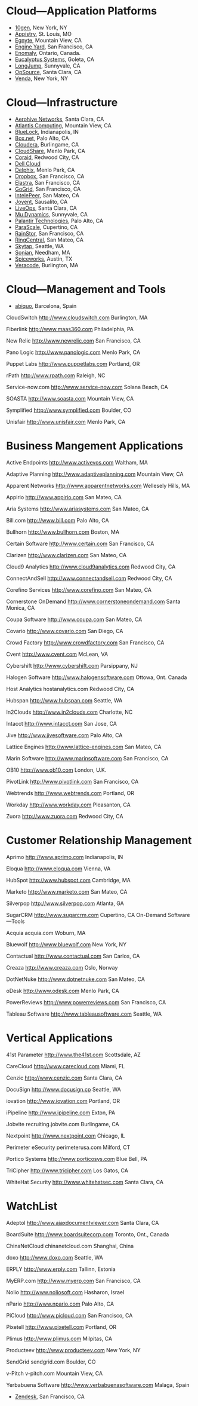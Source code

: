 
# Cloud—Application Platforms

+ [10gen](http://http://www.10gen.com), New York, NY
+ [Appistry](http://www.appistry.com), St. Louis, MO
+ [Egnyte](http://www.egnyte.com), Mountain View, CA
+ [Engine Yard](http://www.engineyard.com), San Francisco, CA
+ [Enomaly](http://www.enomaly.com), Ontario, Canada.
+ [Eucalyptus Systems](http://www.eucalyptus.com), Goleta, CA
+ [LongJump](http://www.longjump.com), Sunnyvale, CA
+ [OpSource](http://www.opsource.net), Santa Clara, CA
+ [Venda](http://www.venda.com), New York, NY

# Cloud—Infrastructure

+ [Aerohive Networks](http://www.aerohive.com), Santa Clara, CA
+ [Atlantis Computing](http://www.atlantiscomputing.com), Mountain View, CA
+ [BlueLock](http://www.bluelock.com), Indianapolis, IN
+ [Box.net](http://www.box.net), Palo Alto, CA
+ [Cloudera](http://www.cloudera.com), Burlingame, CA
+ [CloudShare](http://www.cloudshare.com), Menlo Park, CA
+ [Coraid](http://www.coraid.com), Redwood City, CA
+ [Dell Cloud](http://dell.com/Cloud)
+ [Delphix](http://www.delphix.com), Menlo Park, CA
+ [Dropbox](http://www.dropbox.com), San Francisco, CA
+ [Elastra](http://www.elastra.com), San Francisco, CA
+ [GoGrid](http://www.gogrid.com), San Francisco, CA
+ [IntelePeer](http://www.intelepeer.com), San Mateo, CA
+ [Joyent](http://www.joyent.com), Sausalito, CA
+ [LiveOps](http://www.liveops.com), Santa Clara, CA
+ [Mu Dynamics](http://www.mudynamics.com), Sunnyvale, CA
+ [Palantir Technologies](http://www.palantirtech.com), Palo Alto, CA
+ [ParaScale](http://www.parascale.com), Cupertino, CA
+ [RainStor](http://www.rainstor.com), San Francisco, CA
+ [RingCentral](http://www.ringcentral.com), San Mateo, CA
+ [Skytap](http://www.skytap.com), Seattle, WA
+ [Sonian](http://www.sonian.com), Needham, MA
+ [Spiceworks](http://www.spiceworks.com), Austin, TX
+ [Veracode](http://www.veracode.com), Burlington, MA

# Cloud—Management and Tools

+ [abiquo](http://www.abiquo.com), Barcelona, Spain

CloudSwitch
http://www.cloudswitch.com
Burlington, MA

Fiberlink
http://www.maas360.com
Philadelphia, PA

New Relic
http://www.newrelic.com
San Francisco, CA

Pano Logic
http://www.panologic.com
Menlo Park, CA

Puppet Labs
http://www.puppetlabs.com
Portland, OR

rPath
http://www.rpath.com
Raleigh, NC

Service-now.com
http://www.service-now.com
Solana Beach, CA

SOASTA
http://www.soasta.com
Mountain View, CA

Symplified
http://www.symplified.com
Boulder, CO

Unisfair
http://www.unisfair.com
Menlo Park, CA

# Business Mangement Applications

Active Endpoints
http://www.activevos.com
Waltham, MA

Adaptive Planning
http://www.adaptiveplanning.com
Mountain View, CA

Apparent Networks
http://www.apparentnetworks.com
Wellesely Hills, MA

Appirio
http://www.appirio.com
San Mateo, CA

Aria Systems
http://www.ariasystems.com
San Mateo, CA

Bill.com
http://www.bill.com
Palo Alto, CA

Bullhorn
http://www.bullhorn.com
Boston, MA

Certain Software
http://www.certain.com
San Francisco, CA

Clarizen
http://www.clarizen.com
San Mateo, CA

Cloud9 Analytics
http://www.cloud9analytics.com
Redwood City, CA

ConnectAndSell
http://www.connectandsell.com
Redwood City, CA

Corefino Services
http://www.corefino.com
San Mateo, CA

Cornerstone OnDemand
http://www.cornerstoneondemand.com
Santa Monica, CA

Coupa Software
http://www.coupa.com
San Mateo, CA

Covario
http://www.covario.com
San Diego, CA

Crowd Factory
http://www.crowdfactory.com
San Francisco, CA

Cvent
http://www.cvent.com
McLean, VA

Cybershift
http://www.cybershift.com
Parsippany, NJ

Halogen Software
http://www.halogensoftware.com
Ottowa, Ont. Canada

Host Analytics
hostanalytics.com
Redwood City, CA

Hubspan
http://www.hubspan.com
Seattle, WA

In2Clouds
http://www.in2clouds.com
Charlotte, NC

Intacct
http://www.intacct.com
San Jose, CA

Jive
http://www.jivesoftware.com
Palo Alto, CA

Lattice Engines
http://www.lattice-engines.com
San Mateo, CA

Marin Software
http://www.marinsoftware.com
San Francisco, CA

OB10
http://www.ob10.com
London, U.K.

PivotLink
http://www.pivotlink.com
San Francisco, CA

Webtrends
http://www.webtrends.com
Portland, OR

Workday
http://www.workday.com
Pleasanton, CA

Zuora
http://www.zuora.com
Redwood City, CA

# Customer Relationship Management

Aprimo
http://www.aprimo.com
Indianapolis, IN

Eloqua
http://www.eloqua.com
Vienna, VA

HubSpot
http://www.hubspot.com
Cambridge, MA

Marketo
http://www.marketo.com
San Mateo, CA

Silverpop
http://www.silverpop.com
Atlanta, GA

SugarCRM
http://www.sugarcrm.com
Cupertino, CA
On-Demand Software—Tools

Acquia
acquia.com
Woburn, MA

Bluewolf
http://www.bluewolf.com
New York, NY

Contactual
http://www.contactual.com
San Carlos, CA

Creaza
http://www.creaza.com
Oslo, Norway

DotNetNuke
http://www.dotnetnuke.com
San Mateo, CA

oDesk
http://www.odesk.com
Menlo Park, CA

PowerReviews
http://www.powerreviews.com
San Francisco, CA

Tableau Software
http://www.tableausoftware.com
Seattle, WA


# Vertical Applications

41st Parameter
http://www.the41st.com
Scottsdale, AZ

CareCloud
http://www.carecloud.com
Miami, FL

Cenzic
http://www.cenzic.com
Santa Clara, CA

DocuSign
http://www.docusign.cp
Seattle, WA

iovation
http://www.iovation.com
Portland, OR

iPipeline
http://www.ipipeline.com
Exton, PA

Jobvite
recruiting.jobvite.com
Burlingame, CA

Nextpoint
http://www.nextpoint.com
Chicago, IL

Perimeter eSecurity
perimeterusa.com
Milford, CT

Portico Systems
http://www.porticosys.com
Blue Bell, PA

TriCipher
http://www.tricipher.com
Los Gatos, CA

WhiteHat Security
http://www.whitehatsec.com
Santa Clara, CA


# WatchList

Adeptol
http://www.ajaxdocumentviewer.com
Santa Clara, CA

BoardSuite
http://www.boardsuitecorp.com
Toronto, Ont., Canada

ChinaNetCloud
chinanetcloud.com
Shanghai, China

doxo
http://www.doxo.com
Seattle, WA

ERPLY
http://www.erply.com
Tallinn, Estonia

MyERP.com
http://www.myerp.com
San Francisco, CA

Nolio
http://www.noliosoft.com
Hasharon, Israel

nPario
http://www.npario.com
Palo Alto, CA

PiCloud
http://www.picloud.com
San Francisco, CA

Pixetell
http://www.pixetell.com
Portland, OR

Plimus
http://www.plimus.com
Milpitas, CA

Producteev
http://www.producteev.com
New York, NY

SendGrid
sendgrid.com
Boulder, CO

v-Pitch
v-pitch.com
Mountain View, CA

Yerbabuena Software
http://www.yerbabuenasoftware.com
Malaga, Spain

+ [Zendesk](http://www.zendesk.com), San Francisco, CA


